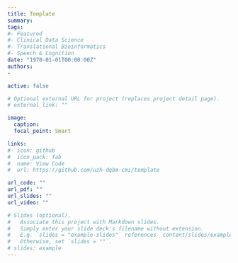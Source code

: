 ```yaml
---
title: Template
summary: 
tags:
#- Featured
#- Clinical Data Science
#- Translational Bioinformatics
#- Speech & Cognition
date: "1970-01-01T00:00:00Z"
authors:
- 

active: false

# Optional external URL for project (replaces project detail page).
# external_link: ""

image:
  caption: 
  focal_point: Smart

links:
#- icon: github
#  icon_pack: fab
#  name: View Code
#  url: https://github.com/uzh-dqbm-cmi/template

url_code: ""
url_pdf: ""
url_slides: ""
url_video: ""

# Slides (optional).
#   Associate this project with Markdown slides.
#   Simply enter your slide deck's filename without extension.
#   E.g. `slides = "example-slides"` references `content/slides/example-slides.md`.
#   Otherwise, set `slides = ""`.
# slides: example
---
```


